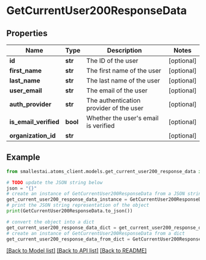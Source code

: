 # GetCurrentUser200ResponseData


## Properties

Name | Type | Description | Notes
------------ | ------------- | ------------- | -------------
**id** | **str** | The ID of the user | [optional] 
**first_name** | **str** | The first name of the user | [optional] 
**last_name** | **str** | The last name of the user | [optional] 
**user_email** | **str** | The email of the user | [optional] 
**auth_provider** | **str** | The authentication provider of the user | [optional] 
**is_email_verified** | **bool** | Whether the user&#39;s email is verified | [optional] 
**organization_id** | **str** |  | [optional] 

## Example

```python
from smallestai.atoms_client.models.get_current_user200_response_data import GetCurrentUser200ResponseData

# TODO update the JSON string below
json = "{}"
# create an instance of GetCurrentUser200ResponseData from a JSON string
get_current_user200_response_data_instance = GetCurrentUser200ResponseData.from_json(json)
# print the JSON string representation of the object
print(GetCurrentUser200ResponseData.to_json())

# convert the object into a dict
get_current_user200_response_data_dict = get_current_user200_response_data_instance.to_dict()
# create an instance of GetCurrentUser200ResponseData from a dict
get_current_user200_response_data_from_dict = GetCurrentUser200ResponseData.from_dict(get_current_user200_response_data_dict)
```
[[Back to Model list]](../README.md#documentation-for-models) [[Back to API list]](../README.md#documentation-for-api-endpoints) [[Back to README]](../README.md)


